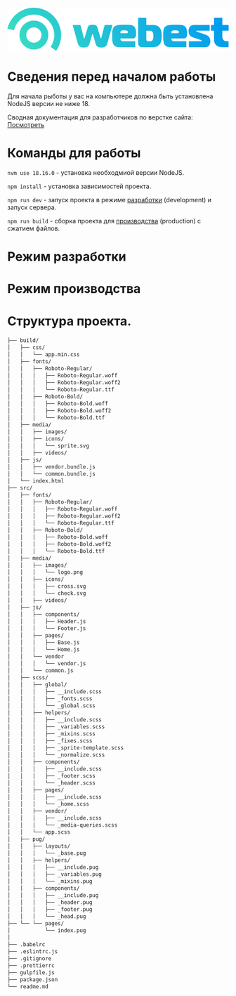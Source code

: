 ![.png](assets/webest-logo.png)

# Сведения перед началом работы

Для начала рыботы у вас на компьютере должна быть установлена NodeJS версии не ниже 18.

Сводная документация для разработчиков по верстке сайта: [Посмотреть](https://docs.google.com/document/d/1wFs3MmsCYS3MGbv41k4qYAOPdMY8FVCynOoENx82xI4/edit?usp=sharing)

# Команды для работы

`nvm use 18.16.0` - установка необходмиой версии NodeJS.

`npm install` - установка зависимостей проекта.

`npm run dev` - запуск проекта в режиме [разработки](#режим-разработки) (development) и запуск сервера.

`npm run build` - сборка проекта для [производства](#режим-производства) (production) с сжатием файлов.

# Режим разработки

# Режим производства

# Структура проекта.

```
├── build/
│   ├── css/
│   │   └── app.min.css
│   ├── fonts/
│   │   ├── Roboto-Regular/
│   │   │   ├── Roboto-Regular.woff
│   │   │   ├── Roboto-Regular.woff2
│   │   │   └── Roboto-Regular.ttf
│   │   ├── Roboto-Bold/
│   │   │   ├── Roboto-Bold.woff
│   │   │   ├── Roboto-Bold.woff2
│   │   │   └── Roboto-Bold.ttf
│   ├── media/
│   │   ├── images/
│   │   ├── icons/
│   │   │   └── sprite.svg
│   │   ├── videos/
│   ├── js/
│   │   ├── vendor.bundle.js
│   │   └── common.bundle.js
│   └── index.html
├── src/
│   ├── fonts/
│   │   ├── Roboto-Regular/
│   │   │   ├── Roboto-Regular.woff
│   │   │   ├── Roboto-Regular.woff2
│   │   │   └── Roboto-Regular.ttf
│   │   ├── Roboto-Bold/
│   │   │   ├── Roboto-Bold.woff
│   │   │   ├── Roboto-Bold.woff2
│   │   │   └── Roboto-Bold.ttf
│   ├── media/
│   │   ├── images/
│   │   │   └── logo.png
│   │   ├── icons/
│   │   │   ├── cross.svg
│   │   │   └── check.svg
│   │   ├── videos/
│   ├── js/
│   │   ├── components/
│   │   │   ├── Header.js
│   │   │   └── Footer.js
│   │   ├── pages/
│   │   │   ├── Base.js
│   │   │   └── Home.js
│   │   └── vendor
│   │   │   └── vendor.js
│   │   └── common.js
│   ├── scss/
│   │   ├── global/
│   │   │   ├── __include.scss
│   │   │   ├── _fonts.scss
│   │   │   └── _global.scss
│   │   ├── helpers/
│   │   │   ├── __include.scss
│   │   │   ├── _variables.scss
│   │   │   ├── _mixins.scss
│   │   │   ├── _fixes.scss
│   │   │   ├── _sprite-template.scss
│   │   │   └── _normalize.scss
│   │   ├── components/
│   │   │   ├── __include.scss
│   │   │   ├── _footer.scss
│   │   │   └── _header.scss
│   │   ├── pages/
│   │   │   ├── __include.scss
│   │   │   └── _home.scss
│   │   ├── vendor/
│   │   │   ├── __include.scss
│   │   │   └── _media-queries.scss
│   │   └── app.scss
│   ├── pug/
│   │   ├── layouts/
│   │   │   └── _base.pug
│   │   ├── helpers/
│   │   │   ├── __include.pug
│   │   │   ├── _variables.pug
│   │   │   └── _mixins.pug
│   │   ├── components/
│   │   │   ├── __include.pug
│   │   │   ├── _header.pug
│   │   │   ├── _footer.pug
│   │   │   └── _head.pug
├── └── └── pages/
│           └── index.pug
│
├── .babelrc
├── .eslintrc.js
├── .gitignore
├── .prettierrc
├── gulpfile.js
├── package.json
└── readme.md
```
